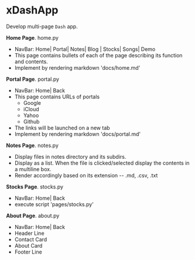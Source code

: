 # xDashApp
Develop multi-page `Dash` app.


**Home Page**.  home.py
+ NavBar: Home| Portal| Notes| Blog | Stocks| Songs| Demo 
+ This page contains bullets of each of the page describing its function and contents.
+ Implement by rendering markdown    'docs/home.md'

**Portal Page**.  portal.py
+ NavBar: Home| Back 
+ This page contains URLs of portals
  + Google
  + iCloud
  + Yahoo
  + Github
+ The links will be launched on a new tab   
+ Implement by rendering markdown    'docs/portal.md'

**Notes Page**.  notes.py
+ Display files in notes directory and its subdirs.
+ Display as a list.  When the file is clicked/selected display the contents in a multiline box.
+ Render accordingly based on its extension -- .md, .csv, .txt  


**Stocks Page**.  stocks.py
+ NavBar: Home| Back
+ execute script 'pages/stocks.py'


**About Page**. about.py 
+ NavBar: Home| Back
+ Header Line
+ Contact Card
+ About Card
+ Footer Line
